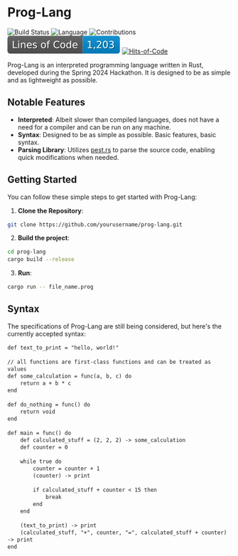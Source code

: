 # Prog-Lang
![Build Status](https://github.com/PrintHiEgProg/prog-lang/actions/workflows/build.yml/badge.svg)
![Language](https://img.shields.io/badge/Language-Rust-orange)
![Contributions](https://img.shields.io/badge/Contributions-Closed-red)
![Lines of Code](https://raw.githubusercontent.com/PrintHiEgProg/prog-lang/image-data/badge.svg)
[![Hits-of-Code](https://hitsofcode.com/github/PrintHiEgProg/prog-lang?branch=main)](https://hitsofcode.com/github/PrintHiEgProg/prog-lang/view?branch=main)

Prog-Lang is an interpreted programming language written in Rust, developed during the Spring 2024 Hackathon. It is designed to be as simple and as lightweight as possible.

## Notable Features

- **Interpreted**: Albeit slower than compiled languages, does not have a need for a compiler and can be run on any machine.
- **Syntax**: Designed to be as simple as possible. Basic features, basic syntax.
- **Parsing Library**: Utilizes [pest.rs](https://pest.rs/) to parse the source code, enabling quick modifications when needed.
  
## Getting Started

You can follow these simple steps to get started with Prog-Lang:


1. **Clone the Repository**:

```bash
git clone https://github.com/yourusername/prog-lang.git
```

2. **Build the project**:

```bash
cd prog-lang
cargo build --release
```

3. **Run**:

```bash
cargo run -- file_name.prog
```

## Syntax

The specifications of Prog-Lang are still being considered, but here's the currently accepted syntax:

```proglang
def text_to_print = "hello, world!"

// all functions are first-class functions and can be treated as values
def some_calculation = func(a, b, c) do
	return a + b * c
end

def do_nothing = func() do
	return void
end

def main = func() do
	def calculated_stuff = (2, 2, 2) -> some_calculation
	def counter = 0

	while true do
		counter = counter + 1
		(counter) -> print

		if calculated_stuff + counter < 15 then
			break
		end
	end

	(text_to_print) -> print
	(calculated_stuff, "+", counter, "=", calculated_stuff + counter) -> print
end
```